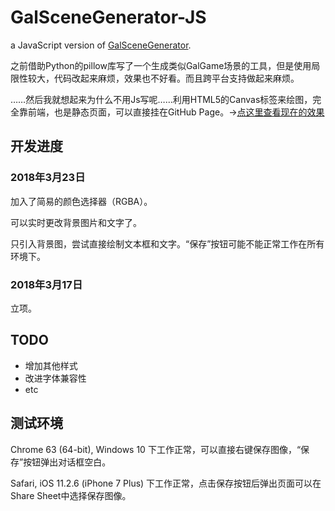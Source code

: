 # GalSceneGenerator-JS
a JavaScript version of [GalSceneGenerator](https://github.com/HasukaPoi/GalSceneGenerator).

之前借助Python的pillow库写了一个生成类似GalGame场景的工具，但是使用局限性较大，代码改起来麻烦，效果也不好看。而且跨平台支持做起来麻烦。

……然后我就想起来为什么不用Js写呢……利用HTML5的Canvas标签来绘图，完全靠前端，也是静态页面，可以直接挂在GitHub Page。→[点这里查看现在的效果](http://hasuka.top/GalSceneGenerator-JS)

## 开发进度

### 2018年3月23日
加入了简易的颜色选择器（RGBA）。

可以实时更改背景图片和文字了。

只引入背景图，尝试直接绘制文本框和文字。“保存”按钮可能不能正常工作在所有环境下。

### 2018年3月17日
立项。

## TODO
- 增加其他样式
- 改进字体兼容性
- etc

## 测试环境
Chrome 63 (64-bit), Windows 10 下工作正常，可以直接右键保存图像，“保存”按钮弹出对话框空白。

Safari, iOS 11.2.6 (iPhone 7 Plus) 下工作正常，点击保存按钮后弹出页面可以在Share Sheet中选择保存图像。